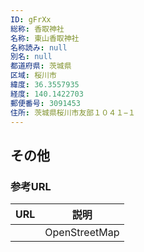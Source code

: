 ```yaml
---
ID: gFrXx
総称: 香取神社
名称: 東山香取神社
名称読み: null
別名: null
都道府県: 茨城県
区域: 桜川市
緯度: 36.3557935
経度: 140.1422703
郵便番号: 3091453
住所: 茨城県桜川市友部１０４１−１
---
```


## その他

### 参考URL

| URL | 説明          |
| --- | ------------- |
|     | OpenStreetMap |
